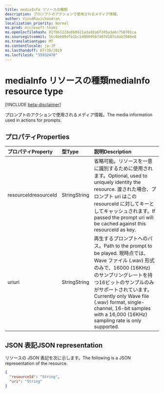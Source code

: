 ```yaml
---
title: mediaInfo リソースの種類
description: プロンプトのアクションで使用されるメディア情報。
author: VinodRavichandran
localization_priority: Normal
ms.prod: microsoft-teams
ms.openlocfilehash: 81fbb1228e8b8821a3a92a6f285a3abc758701ca
ms.sourcegitcommit: 56c0b609dfb1bc5d900956f407d107cdab7086e8
ms.translationtype: MT
ms.contentlocale: ja-JP
ms.lasthandoff: 07/30/2019
ms.locfileid: "35932470"
---
```

# <a name="mediainfo-resource-type"></a><span data-ttu-id="19628-103">mediaInfo リソースの種類</span><span class="sxs-lookup"><span data-stu-id="19628-103">mediaInfo resource type</span></span>

[!INCLUDE [beta-disclaimer](../../includes/beta-disclaimer.md)]

<span data-ttu-id="19628-104">プロンプトのアクションで使用されるメディア情報。</span><span class="sxs-lookup"><span data-stu-id="19628-104">The media information used in actions for prompts.</span></span>

## <a name="properties"></a><span data-ttu-id="19628-105">プロパティ</span><span class="sxs-lookup"><span data-stu-id="19628-105">Properties</span></span>
| <span data-ttu-id="19628-106">プロパティ</span><span class="sxs-lookup"><span data-stu-id="19628-106">Property</span></span>       | <span data-ttu-id="19628-107">型</span><span class="sxs-lookup"><span data-stu-id="19628-107">Type</span></span>    | <span data-ttu-id="19628-108">説明</span><span class="sxs-lookup"><span data-stu-id="19628-108">Description</span></span>                      |
|:---------------|:--------|:---------------------------------|
| <span data-ttu-id="19628-109">resourceId</span><span class="sxs-lookup"><span data-stu-id="19628-109">resourceId</span></span>     | <span data-ttu-id="19628-110">String</span><span class="sxs-lookup"><span data-stu-id="19628-110">String</span></span>  | <span data-ttu-id="19628-111">省略可能。リソースを一意に識別するために使用されます。</span><span class="sxs-lookup"><span data-stu-id="19628-111">Optional, used to uniquely identity the resource.</span></span> <span data-ttu-id="19628-112">渡された場合、プロンプト uri はこの resourceId に対してキーとしてキャッシュされます。</span><span class="sxs-lookup"><span data-stu-id="19628-112">If passed the prompt uri will be cached against this resourceId as key.</span></span> |
| <span data-ttu-id="19628-113">uri</span><span class="sxs-lookup"><span data-stu-id="19628-113">uri</span></span>            | <span data-ttu-id="19628-114">String</span><span class="sxs-lookup"><span data-stu-id="19628-114">String</span></span>  | <span data-ttu-id="19628-115">再生するプロンプトへのパス。</span><span class="sxs-lookup"><span data-stu-id="19628-115">Path to the prompt to be played.</span></span> <span data-ttu-id="19628-116">現時点では、Wave ファイル (.wav) 形式のみで、16000 (16KHz) のサンプリングレートを持つ16ビットのサンプルのみがサポートされています。</span><span class="sxs-lookup"><span data-stu-id="19628-116">Currently only Wave file (.wav) format, single-channel, 16-bit samples with a 16,000 (16KHz) sampling rate is only supported.</span></span> |


## <a name="json-representation"></a><span data-ttu-id="19628-117">JSON 表記</span><span class="sxs-lookup"><span data-stu-id="19628-117">JSON representation</span></span>

<span data-ttu-id="19628-118">リソースの JSON 表記を次に示します。</span><span class="sxs-lookup"><span data-stu-id="19628-118">The following is a JSON representation of the resource.</span></span>

<!-- {
  "blockType": "resource",
  "optionalProperties": [

  ],
  "@odata.type": "microsoft.graph.mediaInfo"
}-->
```json
{
  "resourceId": "String",
  "uri": "String"
}
```

<!-- uuid: 8fcb5dbc-d5aa-4681-8e31-b001d5168d79
2015-10-25 14:57:30 UTC -->
<!--
{
  "type": "#page.annotation",
  "description": "mediaInfo resource",
  "keywords": "",
  "section": "documentation",
  "tocPath": "",
  "suppressions": []
}
-->
